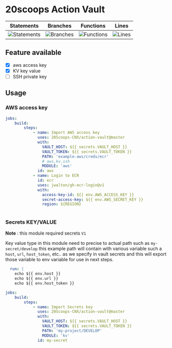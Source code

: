 # 20scoops Action Vault

| Statements | Branches | Functions | Lines |
| -----------|----------|-----------|-------|
| ![Statements](#statements# "Make me better!") | ![Branches](#branches# "Make me better!") | ![Functions](#functions# "Make me better!") | ![Lines](#lines# "Make me better!") |


## Feature available
 - [x] aws access key
 - [x] KV key value
 - [ ] SSH private key

Usage
---
### AWS access key

```yml
jobs:
    build:
        steps:
            - name: Import AWS access key
              uses: 20Scoops-CNX/action-vault@master
              with:
                VAULT_HOST: ${{ secrets.VAULT_HOST }}
                VAULT_TOKEN: ${{ secrets.VAULT_TOKEN }}
                PATH: 'example-aws/creds/ecr'
                # aws,kv,ssh
                MODULE: 'aws'
              id: aws
            - name: Login to ECR
              id: ecr
              uses: jwalton/gh-ecr-login@v1
              with:
                access-key-id: ${{ env.AWS_ACCESS_KEY }}
                secret-access-key: ${{ env.AWS_SECRET_KEY }}
                region: ${REGION}
            
```

### Secrets KEY/VALUE
**Note** : this module required secrets `V1`

Key value type in this module need to precise to actual path such as `my-secret/develop` this example path will contain with various variable such a `host`, `url`, `host_token`, etc.. as we specify in vault secrets and this will export those variable to env variable for use in next steps.

```yml
  run: |
    echo ${{ env.host }}
    echo ${{ env.url }} 
    echo ${{ env.host_token }}
```

```yml
jobs:
    build:
        steps:
            - name: Import Secrets key
              uses: 20Scoops-CNX/action-vault@master
              with:
                VAULT_HOST: ${{ secrets.VAULT_HOST }}
                VAULT_TOKEN: ${{ secrets.VAULT_TOKEN }}
                PATH: 'my-project/DEVELOP'
                MODULE: 'kv'
              id: my-secret
```

